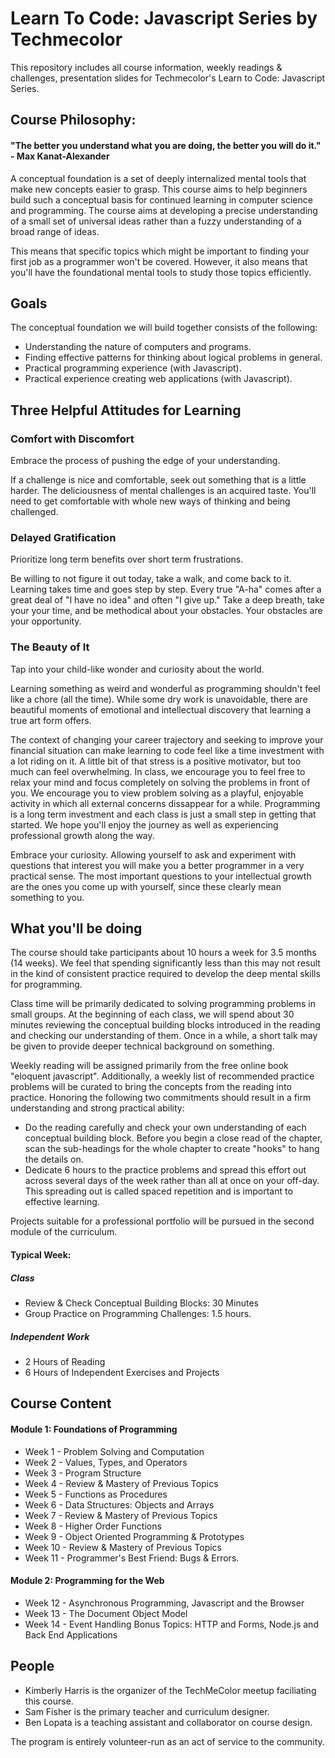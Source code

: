 # Learn To Code: Javascript Series by Techmecolor
This repository includes all course information, weekly readings &amp; challenges, presentation slides for Techmecolor's Learn to Code: Javascript Series. 

## Course Philosophy:
#### "The better you understand what you are doing, the better you will do it." - Max Kanat-Alexander
A conceptual foundation is a set of deeply internalized mental tools that make new concepts easier to grasp. This course aims to help beginners build such a conceptual basis for continued learning in computer science and programming. The course aims at developing a precise understanding of a small set of universal ideas rather than a fuzzy understanding of a broad range of ideas. 

This means that specific topics which might be important to finding your first job as a programmer won't be covered. However, it also means that you'll have the foundational mental tools to study those topics efficiently.


## Goals
The conceptual foundation we will build together consists of the following:
* Understanding the nature of computers and programs.
* Finding effective patterns for thinking about logical problems in general.
* Practical programming experience (with Javascript).
* Practical experience creating web applications (with Javascript).

## Three Helpful Attitudes for Learning
### Comfort with Discomfort

Embrace the process of pushing the edge of your understanding. 

If a challenge is nice and comfortable, seek out something that is a little harder. The deliciousness of mental challenges is an acquired taste. You'll need to get comfortable with whole new ways of thinking and being challenged. 

### Delayed Gratification

Prioritize long term benefits over short term frustrations. 

Be willing to not figure it out today, take a walk, and come back to it. Learning takes time and goes step by step. Every true "A-ha" comes after a great deal of "I have no idea" and often "I give up." Take a deep breath, take your your time, and be methodical about your obstacles. Your obstacles are your opportunity.

### The Beauty of It 

Tap into your child-like wonder and curiosity about the world.

Learning something as weird and wonderful as programming shouldn't feel like a chore (all the time). While some dry work is unavoidable, there are beautiful moments of emotional and intellectual discovery that learning a true art form offers. 

The context of changing your career trajectory and seeking to improve your financial situation can make learning to code feel like a time investment with a lot riding on it. A little bit of that stress is a positive motivator, but too much can feel overwhelming. In class, we encourage you to feel free to relax your mind and focus completely on solving the problems in front of you. We encourage you to view problem solving as a playful, enjoyable activity in which all external concerns dissappear for a while. Programming is a long term investment and each class is just a small step in getting that started. We hope you'll enjoy the journey as well as experiencing professional growth along the way.

Embrace your curiosity. Allowing yourself to ask and experiment with questions that interest you will make you a better programmer in a very practical sense. The most important questions to your intellectual growth are the ones you come up with yourself, since these clearly mean something to you.


## What you'll be doing
The course should take participants about 10 hours a week for 3.5 months (14 weeks). We feel that spending significantly less than this may not result in the kind of consistent practice required to develop the deep mental skills for programming.

Class time will be primarily dedicated to solving programming problems in small groups. At the beginning of each class, we will spend about 30 minutes reviewing the conceptual building blocks introduced in the reading and checking our understanding of them. Once in a while, a short talk may be given to provide deeper technical background on something.

Weekly reading will be assigned primarily from the free online book "eloquent javascript". Additionally, a weekly list of recommended practice problems will be curated to bring the concepts from the reading into practice. Honoring the following two commitments should result in a firm understanding and strong practical ability:
* Do the reading carefully and check your own understanding of each conceptual building block. Before you begin a close read of the chapter, scan the sub-headings for the whole chapter to create "hooks" to hang the details on.
* Dedicate 6 hours to the practice problems and spread this effort out across several days of the week rather than all at once on your off-day. This spreading out is called spaced repetition and is important to effective learning.

Projects suitable for a professional portfolio will be pursued in the second module of the curriculum.

#### Typical Week:
##### Class
* Review & Check Conceptual Building Blocks: 30 Minutes
* Group Practice on Programming Challenges: 1.5 hours.
##### Independent Work
* 2 Hours of Reading
* 6 Hours of Independent Exercises and Projects

## Course Content
#### Module 1: Foundations of Programming
* Week 1 - Problem Solving and Computation
* Week 2 - Values, Types, and Operators
* Week 3 - Program Structure
* Week 4 - Review & Mastery of Previous Topics
* Week 5 - Functions as Procedures
* Week 6 - Data Structures: Objects and Arrays
* Week 7 - Review & Mastery of Previous Topics
* Week 8 - Higher Order Functions
* Week 9 - Object Oriented Programming & Prototypes
* Week 10 - Review & Mastery of Previous Topics
* Week 11 - Programmer's Best Friend: Bugs & Errors.
#### Module 2: Programming for the Web
* Week 12 - Asynchronous Programming, Javascript and the Browser
* Week 13 - The Document Object Model 
* Week 14 - Event Handling 
Bonus Topics: 
HTTP and Forms,
Node.js and Back End Applications

## People
* Kimberly Harris is the organizer of the TechMeColor meetup faciliating this course. 
* Sam Fisher is the primary teacher and curriculum designer.
* Ben Lopata is a teaching assistant and collaborator on course design.

The program is entirely volunteer-run as an act of service to the community.

